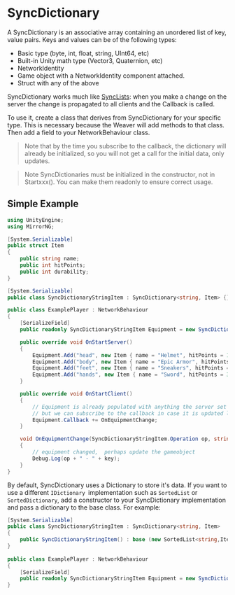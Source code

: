 # SyncDictionary

A SyncDictionary is an associative array containing an unordered list of key, value pairs. Keys and values can be of the following types:
-   Basic type (byte, int, float, string, UInt64, etc)
-   Built-in Unity math type (Vector3, Quaternion, etc)
-   NetworkIdentity
-   Game object with a NetworkIdentity component attached.
-   Struct with any of the above

SyncDictionary works much like [SyncLists](SyncLists.md): when you make a change on the server the change is propagated to all clients and the Callback is called.


To use it, create a class that derives from SyncDictionary for your specific type. This is necessary because the Weaver will add methods to that class. Then add a field to your NetworkBehaviour class.

> Note that by the time you subscribe to the callback, the dictionary will already be initialized, so you will not get a call for the initial data, only updates.</p>

>Note SyncDictionaries must be initialized in the constructor, not in Startxxx().  You can make them readonly to ensure correct usage.

## Simple Example

```cs
using UnityEngine;
using MirrorNG;

[System.Serializable]
public struct Item
{
    public string name;
    public int hitPoints;
    public int durability;
}

[System.Serializable]
public class SyncDictionaryStringItem : SyncDictionary<string, Item> {}

public class ExamplePlayer : NetworkBehaviour
{
    [SerializeField]
    public readonly SyncDictionaryStringItem Equipment = new SyncDictionaryStringItem();

    public override void OnStartServer()
    {
        Equipment.Add("head", new Item { name = "Helmet", hitPoints = 10, durability = 20 });
        Equipment.Add("body", new Item { name = "Epic Armor", hitPoints = 50, durability = 50 });
        Equipment.Add("feet", new Item { name = "Sneakers", hitPoints = 3, durability = 40 });
        Equipment.Add("hands", new Item { name = "Sword", hitPoints = 30, durability = 15 });
    }

    public override void OnStartClient()
    {
        // Equipment is already populated with anything the server set up
        // but we can subscribe to the callback in case it is updated later on
        Equipment.Callback += OnEquipmentChange;
    }

    void OnEquipmentChange(SyncDictionaryStringItem.Operation op, string key, Item item)
    {
        // equipment changed,  perhaps update the gameobject
        Debug.Log(op + " - " + key);
    }
}
```

By default, SyncDictionary uses a Dictionary to store it's data. If you want to use a different `IDictionary `implementation such as `SortedList` or `SortedDictionary`, add a constructor to your SyncDictionary implementation and pass a dictionary to the base class. For example:

```cs
[System.Serializable]
public class SyncDictionaryStringItem : SyncDictionary<string, Item> 
{
    public SyncDictionaryStringItem() : base (new SortedList<string,Item>()) {}
}
    
public class ExamplePlayer : NetworkBehaviour
{
    [SerializeField]
    public readonly SyncDictionaryStringItem Equipment = new SyncDictionaryStringItem();
}
```

